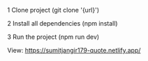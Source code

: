 1 Clone project (git clone '{url}')

2 Install all dependencies (npm install)

3 Run the project (npm run dev)

View: https://sumitjangir179-quote.netlify.app/
